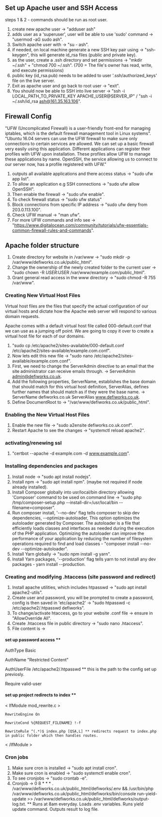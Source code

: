 ## Set up Apache user and SSH Access
steps 1 & 2 - commands should be run as root user.
1) create new apache user -> "adduser ash"
2) adds user as a 'superuser', user will be able to use 'sudo' command -> "usermod -aG sudo ash".
3) Switch apache user with -> "su - ash". 
4) if needed, on local machine generate a new SSH key pair using -> "ssh-keygen", this will generate id_rsa files (public and private key).
5) as the user, create a .ssh directory and set permissions -> "mkdir ~/.ssh" + "chmod 700 ~/.ssh". (700 = The file's owner has read, write, and execute permissions)
6) public key (id_rsa.pub) needs to be added to user '.ssh/authorized_keys' file on the live server.
7) Exit as apache user and go back to root user -> "exit".
8) You should now be able to SSH into live server -> "ssh -i LOCAL_PATH_TO_PRIVATE_KEY APACHE_USER@SERVER_IP" / "ssh -i ~/.ssh/id_rsa ash@161.35.163.106".

## Firewall Config
"UFW (Uncomplicated Firewall) is a user-friendly front-end for managing iptables, which is the default firewall management tool in Linux systems".
"Ubuntu 16.04 servers can use the UFW firewall to make sure only connections to certain services are allowed. We can set up a basic firewall very easily using this application.
Different applications can register their profiles with UFW upon installation. These profiles allow UFW to manage these applications by name. OpenSSH, the service allowing us to connect to our server now, has a profile registered with UFW."

1) outputs all available applications and there access status -> "sudo ufw app list".
2) To allow an application e.g SSH connections -> "sudo ufw allow OpenSSH".
3) Then enable the firewall -> "sudo ufw enable".
4) To check firewall status -> "sudo ufw status"
5) Block connections from specific IP address -> "sudo ufw deny from 203.0.113.100".
6) Check UFW manual -> "man ufw".
7) For more UFW commands and info see -> "https://www.digitalocean.com/community/tutorials/ufw-essentials-common-firewall-rules-and-commands".

## Apache folder structure
1) Create directory for website in /var/www -> "sudo mkdir -p /var/www/defiworks.co.uk/public_html".
2) Change the ownership of the newly created folder to the current user -> "sudo chown -R $USER:$USER /var/www/example.com/public_html".
3) Grant general read access in the www directory -> "sudo chmod -R 755 /var/www".

### Creating New Virtual Host Files
Virtual host files are the files that specify the actual configuration of our virtual hosts and dictate how the Apache web server will respond to various domain requests.

Apache comes with a default virtual host file called 000-default.conf that we can use as a jumping off point. We are going to copy it over to create a virtual host file for each of our domains.

1) "sudo cp /etc/apache2/sites-available/000-default.conf /etc/apache2/sites-available/example.com.conf".
2) Now lets edit this new file -> "sudo nano /etc/apache2/sites-available/example.com.conf".
3) First, we need to change the ServerAdmin directive to an email that the site administrator can receive emails through. -> ServerAdmin admin@defiworks.co.uk.
4) Add the following properties, ServerName, establishes the base domain that should match for this virtual host definition, ServerAlias, defines further names that should match as if they were the base name. -> ServerName defiworks.co.uk ServerAlias www.defiworks.co.uk.
5) Define DocumentRoot to -> "/var/www/defiworks.co.uk/public_html".

### Enabling the New Virtual Host Files
1) Enable the new file -> "sudo a2ensite defiworks.co.uk.conf".
2) Restart Apache to see the changes -> "systemctl reload apache2".

### activating/renewing ssl
1) "certbot --apache -d example.com -d www.example.com".

### Installing dependencies and packages
1) Install node -> "sudo apt install nodejs".
2) Install npm -> "sudo apt install npm". (maybe not required if node already installed).
3) Install Composer globally into usr/local/bin directory allowing 'Composer' command to be used on command line -> "sudo php /tmp/composer-setup.php --install-dir=/usr/local/bin --filename=composer".
4) Run composer install, '--no-dev' flag tells composer to skip dev dependencies, --optimize-autoloader, This option optimizes the autoloader generated by Composer. The autoloader is a file that efficiently loads classes and interfaces as needed during the execution of the PHP application. Optimizing the autoloader can improve the performance of your application by reducing the number of filesystem operations required to find and load classes - "composer install --no-dev --optimize-autoloader".
5) Install Yarn globally -> "sudo npm install -g yarn".
6) Install Yarn packages, '--production' flag tells yarn to not install any dev packages - yarn install --production.

### Creating and modifying .htaccess (site password and redirect)
1) Install apache utilities, which includes htpasswd -> "sudo apt install apache2-utils".
2) Create user and password, you will be prompted to create a password, config is then saved in 'etc/apache2' -> "sudo htpasswd -c /etc/apache2/.htpasswd defiworks".
3) To change/activate htaccess, go to your website .conf file -> ensure in <Directory> "AllowOverride All".
4) Create .htaccess file in public directory -> "sudo nano .htaccess".
5) File content is ->

#### set up password access **

AuthType Basic

AuthName "Restricted Content"

AuthUserFile /etc/apache2/.htpasswd ** this is the path to the config set up previosly.

Require valid-user


#### set up project redirects to index **

< IfModule mod_rewrite.c >
  
    RewriteEngine On
    
    RewriteCond %{REQUEST_FILENAME} !-f
    
    RewriteRule ^(.*)$ index.php [QSA,L] ** redirects request to index.php in public folder which then handles routes.
    
< /IfModule >

### Cron jobs
1) Make sure cron is installed -> "sudo apt install cron".
2) Make sure cron is enabled -> "sudo systemctl enable cron".
3) To see cronjobs -> "sudo crontab -e".
4) Cronjob -> 0 8 * * * . /var/www/defiworks.co.uk/public_html/defiworks/.env && /usr/bin/php /var/www/defiworks.co.uk/public_html/defiworks/bin/console run-yield-update >> /var/www/defiworks.co.uk/public_html/defiworks/output-log.txt.
** Runs at 8am everyday. Loads .env variables. Runs yield update command. Outputs result to log file.
 

